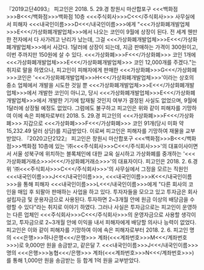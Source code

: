 『2019고단4093』
피고인은 2018. 5. 29.경 창원시 마산합포구 <<<백화점>>>B<<</백화점>>>백화점 10층 <<<주식회사>>>C<<</주식회사>>> 사무실에서 피해자 <<<내국인이름>>>D<<</내국인이름>>>에게 "<<<가상화폐개발업체>>>E<<</가상화폐개발업체>>>에서 나오는 코인이 9월에 상장이 된다. 전 세계 웬만한 전자에서 다 사가려고 난리가 났는데, 그걸 <<<가상화폐개발업체>>>E<<</가상화폐개발업체>>>에서 사갔다. 1달러에 상장이 되는데, 지금 판매하는 가격이 300원이고, 이번 주까지만 150원에 살 수 있다. <<<가상화폐>>>F<<</가상화폐>>> 코인 1개에 <<<가상화폐개발업체>>>E<<</가상화폐개발업체>>> 코인 12,000개를 주겠다."는 취지로 말을 하였으나, 피고인이 피해자에게 판매한 <<<가상화폐>>>G<<</가상화폐>>>코인은 '<<<가상화폐개발업체>>>H<<</가상화폐개발업체>>>'이라는 상호의 중소 업체에서 개발을 시도한 것일 뿐 <<<가상화폐개발업체>>>E<<</가상화폐개발업체>>>에서 개발한 코인이 아니고, 당시 <<<가상화폐개발업체>>>E<<</가상화폐개발업체>>>에서 개발한 기기에 탑재될 것인지 여부가 결정된 사실도 없었으며, 9월에 1달러에 상장될 예정도 없었다.
그럼에도 불구하고 피고인은 위와 같이 피해자를 기망하여 이에 속은 피해자로부터 2018. 5. 29.경 피고인의 <<<가상화폐>>>F<<</가상화폐>>> 지갑으로 <<<가상화폐>>>F<<</가상화폐>>> 코인 91개(당시 미화 약 15,232.49 달러 상당)를 지급받았다.
이로써 피고인은 피해자를 기망하여 재물을 교부받았다.
『2020고단2122』
피고인은 창원시 마산합포구 <<<백화점>>>B<<</백화점>>>백화점 10층에 있는 '㈜<<<주식회사>>>C<<</주식회사>>>'의 대표이사이면서 서울 성북구에 위치하는 블록체인에 대한 교육 실시하고 가상화폐를 중개하는 '<<<가상화폐거래소>>>I<<</가상화폐거래소>>>'의 대표자이다.
피고인은 2018. 2. 6.경 위 '㈜<<<주식회사>>>C<<</주식회사>>>'의 사무실에서 그정을 모르는 직원인 <<<내국인이름>>>J<<</내국인이름>>>, <<<내국인이름>>>K<<</내국인이름>>>을 통해 피해자 <<<내국인이름>>>L<<</내국인이름>>>에게 "다른 회사의 코인을 매입 후 되팔아 판매하는 사업을 하고 있다. 투자자들을 모으고 있고 투자금은 회사 설립자금 및 운용자금으로 사용된다. 투자하면 2~3개월 안에 원금 이상의 배당금을 수령할 수 있다"라는 취지로 이야기 하였다. 그러나 사실은 투자금으로는 피고인이 운영하는 다른 업체인 <<<주식회사>>>C<<</주식회사>>>의 운영자금으로 사용할 생각이었고, 투자금으로 2~3개월 안에 이익을 내서 피해자에게 배당할 의사나 능력이 없었다. 피고인은 이와 같이 피해자를 기망하여 이에 속은 피해자로부터 2018. 2. 6. 피고인 명의 <<<은행>>>하나은행<<</은행>>> 계좌(<<<계좌번호>>>M<<</계좌번호>>>)로 9,000만 원을 송금받고, 같은달 7. <<<내국인이름>>>J<<</내국인이름>>> 명의 <<<은행>>>농협<<</은행>>> 계좌(<<<계좌번호>>>N<<</계좌번호>>>)를 통해 1,000만 원을 송금받는 등 합계 1억 원을 교부받았다.